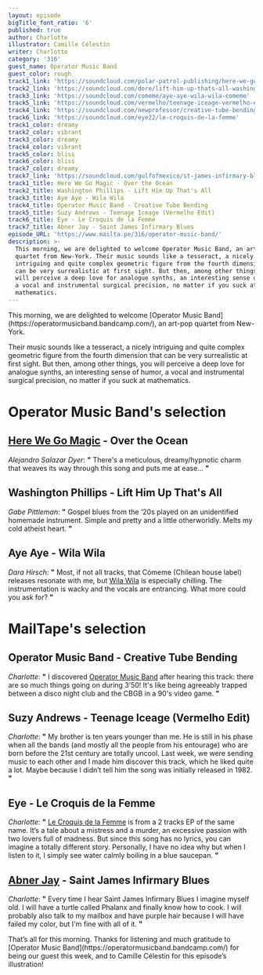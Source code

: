 ```yaml
---
layout: episode
bigTitle_font_ratio: '6'
published: true
author: Charlotte
illustrator: Camille Célestin
writer: Charlotte
category: '316'
guest_name: Operator Music Band
guest_color: rough
track1_link: 'https://soundcloud.com/polar-patrol-publishing/here-we-go-magic-over-the'
track2_link: 'https://soundcloud.com/dore/lift-him-up-thats-all-washington-phillips'
track3_link: 'https://soundcloud.com/comeme/aye-aye-wila-wila-comeme'
track5_link: 'https://soundcloud.com/vermelho/teenage-iceage-vermelho-edit '
track4_link: 'https://soundcloud.com/newprofessor/creative-tube-bending'
track6_link: 'https://soundcloud.com/eye22/le-croquis-de-la-femme'
track1_color: dreamy
track2_color: vibrant
track3_color: dreamy
track4_color: vibrant
track5_color: bliss
track6_color: bliss
track7_color: dreamy
track7_link: 'https://soundcloud.com/gulfofmexico/st-james-infirmary-blues-abner-jay'
track1_title: Here We Go Magic - Over the Ocean
track2_title: Washington Phillips - Lift Him Up That's All
track3_title: Aye Aye - Wila Wila
track4_title: Operator Music Band - Creative Tube Bending
track5_title: Suzy Andrews - Teenage Iceage (Vermelho Edit)
track6_title: Eye - Le Croquis de la Femme
track7_title: Abner Jay - Saint James Infirmary Blues
episode_URL: 'https://www.mailta.pe/316/operator-music-band/'
description: >-
  This morning, we are delighted to welcome Operator Music Band, an art-pop
  quartet from New-York. Their music sounds like a tesseract, a nicely
  intriguing and quite complex geometric figure from the fourth dimension that
  can be very surrealistic at first sight. But then, among other things, you
  will perceive a deep love for analogue synths, an interesting sense of humor,
  a vocal and instrumental surgical precision, no matter if you suck at
  mathematics.
---
```

<p id="introduction">This morning, we are delighted to welcome [Operator Music Band](https://operatormusicband.bandcamp.com/), an art-pop quartet from New-York.</p>
<p>Their music sounds like a tesseract, a nicely intriguing and quite complex geometric figure from the fourth dimension that can be very surrealistic at first sight. But then, among other things, you will perceive a deep love for analogue synths, an interesting sense of humor, a vocal and instrumental surgical precision, no matter if you suck at mathematics.</p>


# Operator Music Band's selection


## [Here We Go Magic](http://herewegomagicband.tumblr.com/) - Over the Ocean
_Alejandro Salazar Dyer_: **"** There's a meticulous, dreamy/hypnotic charm that weaves its way through this song and puts me at ease... **"**

## Washington Phillips - Lift Him Up That's All
_Gabe Pittleman_: **"** Gospel blues from the ‘20s played on an unidentified homemade instrument. Simple and pretty and a little otherworldly. Melts my cold atheist heart. **"**

## Aye Aye - Wila Wila
_Dara Hirsch_: **"** Most, if not all tracks, that Cómeme (Chilean house label) releases resonate with me, but [Wila Wila](https://ayexaye.bandcamp.com/album/wila-wila) is especially chilling. The instrumentation is wacky and the vocals are entrancing. What more could you ask for? **"**


# MailTape's selection

## Operator Music Band - Creative Tube Bending
_Charlotte_: **"** I discovered [Operator Music Band](https://operatormusicband.bandcamp.com/) after hearing this track: there are so much things going on during 3’50! It's like being agreeably trapped between a disco night club and the CBGB in a 90's video game. **"**

## Suzy Andrews - Teenage Iceage (Vermelho Edit)
_Charlotte_: **"** My brother is ten years younger than me. He is still in his phase when all the bands (and mostly all the people from his entourage) who are born before the 21st century are totally uncool. Last week, we were sending music to each other and I made him discover this track, which he liked quite a lot. Maybe because I didn’t tell him the song was initially released in 1982. **"**

## Eye - Le Croquis de la Femme
_Charlotte_: **"** [Le Croquis de la Femme](https://wavinghandsrecords.bandcamp.com/album/le-croquis-de-la-femme) is from a 2 tracks EP of the same name. It’s a tale about a mistress and a murder, an excessive passion with two lovers full of madness. But since this song has no lyrics, you can imagine a totally different story. Personally, I have no idea why but when I listen to it, I simply see water calmly boiling in a blue saucepan. **"**

## [Abner Jay](https://littleaxerecords.bandcamp.com/album/abner-jay-true-story-of-abner-jay) - Saint James Infirmary Blues
_Charlotte_: **"** Every time I hear Saint James Infirmary Blues I imagine myself old. I will have a turtle called Phalanx and finally know how to cook. I will probably also talk to my mailbox and have purple hair because I will have failed my color, but I'm fine with all of it. **"**

<p id="outroduction">That’s all for this morning. Thanks for listening and much gratitude to [Operator Music Band](https://operatormusicband.bandcamp.com/) for being our guest this week, and to Camille Célestin for this episode’s illustration!</p>
